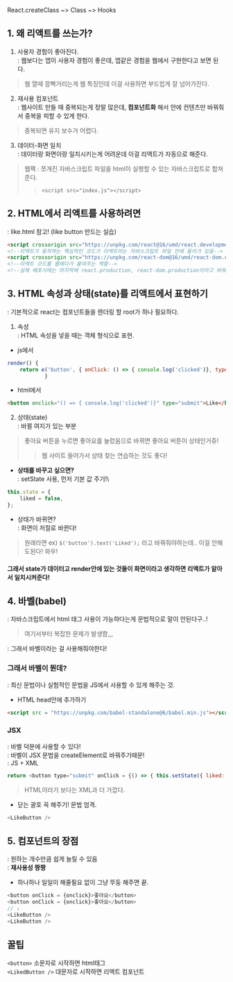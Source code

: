 React.createClass ~> Class ~> Hooks
## 1. 왜 리액트를 쓰는가?
1. 사용자 경험이 좋아진다.\
: 웹보다는 앱이 사용자 경험이 좋은데, 앱같은 경험을 웹에서 구현한다고 보면 된다.
> 웹 열때 깜빡거리는게 웹 특징인데 이걸 사용하면 부드럽게 잘 넘어가진다.
2. 재사용 컴포넌트\
: 웹사이트 만들 때 중복되는게 정말 많은데, __컴포넌트화__ 해서 안에 컨텐츠만 바꿔줘서 중복을 피할 수 있게 한다.
> 중복되면 유지 보수가 어렵다.
3. 데이터-화면 일치\
: 데이터랑 화면이랑 일치시키는게 어려운데 이걸 리액트가 자동으로 해준다. 
> 웹팩 : 쪼개진 자바스크립트 파일을 html이 실행할 수 있는 자바스크립트로 합쳐준다.
>> ```<script src="index.js"></script>```

## 2. HTML에서 리액트를 사용하려면 
: like.html 참고! (like button 만드는 실습)
``` html
<script crossorigin src="https://unpkg.com/react@16/umd/react.development.js"></script>
<!--리액트가 동작하는 핵심적인 코드가 리액트라는 자바스크립트 파일 안에 들어가 있음-->
<script crossorigin src="https://unpkg.com/react-dom@16/umd/react-dom.development.js"></script>
<!--리액트 코드를 웹에다가 붙여주는 역할-->
<!--실제 배포시에는 마지막에 react.production, react-dom.production이라고 바꿔주면 된다.-->
```

## 3. HTML 속성과 상태(state)를 리액트에서 표현하기
: 기본적으로 react는 컴포넌트들을 렌더링 할 root가 하나 필요하다.
1. 속성\
: HTML 속성을 넣을 때는 객체 형식으로 표현.
- js에서
``` js
render() {
    return e('button', { onClick: () => { console.log('clicked')}, type: 'submit' }, 'Like');
            }
```
- html에서
``` html
<button onclick="() => { console.log('clicked')}" type="submit">Like</button>
```

2. 상태(state)\
: 바뀔 여지가 있는 부분
> 좋아요 버튼을 누르면 좋아요를 눌렀음으로 바뀌면 좋아요 버튼이 상태인거쥬!
>> 웹 사이트 들어가서 상태 찾는 연습하는 것도 좋다!
- __상태를 바꾸고 싶으면?__\
: setState 사용, 먼저 기본 값 주기!\
``` js
this.state = {
    liked = false,
};
```
- 상태가 바뀌면?\
: 화면이 저절로 바뀐다!
> 원래라면 ex) `$('button').text('Liked');` 라고 바꿔줘야하는데.. 이걸 안해도된다! 와우!
#### 그래서 state가 데이터고 render안에 있는 것들이 화면이라고 생각하면 리액트가 알아서 일치시켜준다!

## 4. 바벨(babel)
: 자바스크립트에서 html 태그 사용이 가능하다는게 문법적으로 말이 안된다구..!
> 여기서부터 복잡한 문제가 발생함,,,

: 그래서 바벨이라는 걸 사용해줘야한다!

### 그래서 바벨이 뭔데?
: 최신 문법이나 실험적인 문법을 JS에서 사용할 수 있게 해주는 것.
- HTML head안에 추가하기
``` html
<script src = "https://unpkg.com/babel-standalone@6/babel.min.js"></script>
```

### JSX
: 바벨 덕분에 사용할 수 있다!\
: 바벨이 JSX 문법을 createElement로 바꿔주기때문!\
: JS + XML
``` js
return <button type="submit" onClick = {() => { this.setState({ liked: true}) } }>Like</button>;
```
> HTML이라기 보다는 XML과 더 가깝다.
- 닫는 괄호 꼭 해주기! 문법 엄격.
``` js
<LikeButton />
```

## 5. 컴포넌트의 장점
: 원하는 개수만큼 쉽게 늘릴 수 있음\
: __재사용성 짱짱__
- 하나하나 일일이 해줄필요 없이 그냥 뚜둥 해주면 끝.
``` js
<button onClick = {onclick}>좋아요</button>
<button onClick = {onclick}>좋아요</button>
// ↓
<LikeButton />
<LikeButton />
```

## 꿀팁
```<button>``` 소문자로 시작하면 html태그\
```<LikedButton />``` 대문자로 시작하면 리액트 컴포넌트
